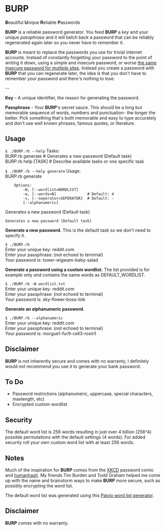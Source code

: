 # BURP

**B**eautiful **U**nique **R**eliable **P**asswords

**BURP** is a reliable password generator. You feed **BURP** a _key_ and your unique _passphrase_ and it will belch back a password that can be reliably regenerated again later so you never have to remember it.

**BURP** is meant to replace the passwords you use for trivial internet accounts. Instead of constantly forgetting your password to the point of writing it down, using a simple and insecure password, or worse [the same insecure password for multiple sites](http://gizmodo.com/5812545/find-out-if-your-passwords-were-leaked-by-lulzsec-right-here). Instead you create a password with **BURP**  that you can regenerate later, the idea is that you don't have to remember your password and there's nothing to lose.

--

**Key** - A unique identifier, the reason for generating the password.

**Passphrase** - Your **BURP**'s secret sauce. This should be a long but memorable sequence of words, numbers and punctuation- the longer the better. Pick something that's both memorable and easy to type accurately and don't use well known phrases, famous quotes, or literature.

## Usage

`$ ./BURP.rb --help`
    Tasks:  
        BURP.rb generate     # Generates a new password (Default task)  
        BURP.rb help [TASK]  # Describe available tasks or one specific task

`$ ./BURP.rb --help generate`
    Usage:  
        BURP.rb generate  
  
        Options:  
            -W, [--wordlist=WORDLIST]      
            -w, [--words=N]              # Default: 4  
            -s, [--seperator=SEPERATOR]  # Default: -  
            [--alphanumeric]         

Generates a new password (Default task)

    Generates a new password (Default task)

**Generate a new password.** This is the default task so we don't need to specify it.

`$ ./BURP.rb`  
    Enter your unique key: reddit.com  
    Enter your passphrase: (not echoed to terminal)    
    Your password is: tower-wigwam-baby-salad  

**Generate a password using a custom wordlist.** The list provided is for example only and contains the same words as DEFAULT_WORDLIST.

`$ ./BURP.rb -W wordlist.txt`  
    Enter your unique key: reddit.com  
    Enter your passphrase: (not echoed to terminal)    
    Your password is: sky-flower-boss-link

**Generate an alphanumeric password.** 

`$ ./BURP.rb --alphanumeric`  
    Enter your unique key: reddit.com     
    Enter your passphrase: (not echoed to terminal)  
    Your password is: morgue1-fur9-cell3-rosin1  

## Disclaimer

**BURP** is not inherently secure and comes with no warranty, I definitely would not recommend you use it to generate your bank password.

## To Do

* Password restrictions (alphanumeric, uppercase, special characters, maxlength, etc)
* Encrypted custom wordlist

## Security

The default word list is 256 words resulting in just over 4 billion (256^4) possible permutations with the default settings (4 words). For added security roll your own custom word list with at least 256 words. 

## Notes

Much of the inspiration for **BURP** comes from the [XKCD](http://xkcd.com/936/) password comic and [humanhash](https://github.com/zacharyvoase/humanhash). My friends Tim Burden and Todd Graham helped me come up with the name and brainstorm ways to make **BURP** more secure, such as possibly encrypting the word list.

The default word list was generated using this [Paivio word list generator](http://www.datavis.ca/online/paivio/).

## Disclaimer

**BURP** comes with no warranty. 


